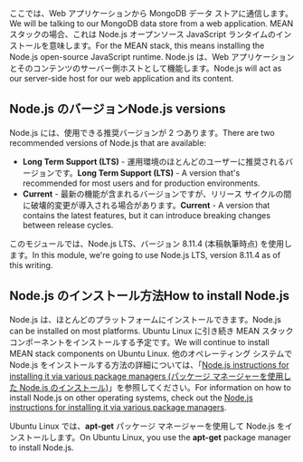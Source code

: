 <span data-ttu-id="98ad2-101">ここでは、Web アプリケーションから MongoDB データ ストアに通信します。</span><span class="sxs-lookup"><span data-stu-id="98ad2-101">We will be talking to our MongoDB data store from a web application.</span></span> <span data-ttu-id="98ad2-102">MEAN スタックの場合、これは Node.js オープンソース JavaScript ランタイムのインストールを意味します。</span><span class="sxs-lookup"><span data-stu-id="98ad2-102">For the MEAN stack, this means installing the Node.js open-source JavaScript runtime.</span></span> <span data-ttu-id="98ad2-103">Node.js は、Web アプリケーションとそのコンテンツのサーバー側ホストとして機能します。</span><span class="sxs-lookup"><span data-stu-id="98ad2-103">Node.js will act as our server-side host for our web application and its content.</span></span>

## <a name="nodejs-versions"></a><span data-ttu-id="98ad2-104">Node.js のバージョン</span><span class="sxs-lookup"><span data-stu-id="98ad2-104">Node.js versions</span></span>

<span data-ttu-id="98ad2-105">Node.js には、使用できる推奨バージョンが 2 つあります。</span><span class="sxs-lookup"><span data-stu-id="98ad2-105">There are two recommended versions of Node.js that are available:</span></span>

- <span data-ttu-id="98ad2-106">**Long Term Support (LTS)** - 運用環境のほとんどのユーザーに推奨されるバージョンです。</span><span class="sxs-lookup"><span data-stu-id="98ad2-106">**Long Term Support (LTS)** - A version that's recommended for most users and for production environments.</span></span>
- <span data-ttu-id="98ad2-107">**Current** - 最新の機能が含まれるバージョンですが、リリース サイクルの間に破壊的変更が導入される場合があります。</span><span class="sxs-lookup"><span data-stu-id="98ad2-107">**Current** - A version that contains the latest features, but it can introduce breaking changes between release cycles.</span></span>

<span data-ttu-id="98ad2-108">このモジュールでは、Node.js LTS、バージョン 8.11.4 (本稿執筆時点) を使用します。</span><span class="sxs-lookup"><span data-stu-id="98ad2-108">In this module, we're going to use Node.js LTS, version 8.11.4 as of this writing.</span></span>

## <a name="how-to-install-nodejs"></a><span data-ttu-id="98ad2-109">Node.js のインストール方法</span><span class="sxs-lookup"><span data-stu-id="98ad2-109">How to install Node.js</span></span>

<span data-ttu-id="98ad2-110">Node.js は、ほとんどのプラットフォームにインストールできます。</span><span class="sxs-lookup"><span data-stu-id="98ad2-110">Node.js can be installed on most platforms.</span></span> <span data-ttu-id="98ad2-111">Ubuntu Linux に引き続き MEAN スタック コンポーネントをインストールする予定です。</span><span class="sxs-lookup"><span data-stu-id="98ad2-111">We will continue to install MEAN stack components on Ubuntu Linux.</span></span> <span data-ttu-id="98ad2-112">他のオペレーティング システムで Node.js をインストールする方法の詳細については、「[Node.js instructions for installing it via various package managers (パッケージ マネージャーを使用した Node.js のインストール)](https://nodejs.org/en/download/package-manager/)」を参照してください。</span><span class="sxs-lookup"><span data-stu-id="98ad2-112">For information on how to install Node.js on other operating systems, check out the [Node.js instructions for installing it via various package managers](https://nodejs.org/en/download/package-manager/).</span></span>

<span data-ttu-id="98ad2-113">Ubuntu Linux では、**apt-get** パッケージ マネージャーを使用して Node.js をインストールします。</span><span class="sxs-lookup"><span data-stu-id="98ad2-113">On Ubuntu Linux, you use the **apt-get** package manager to install Node.js.</span></span>